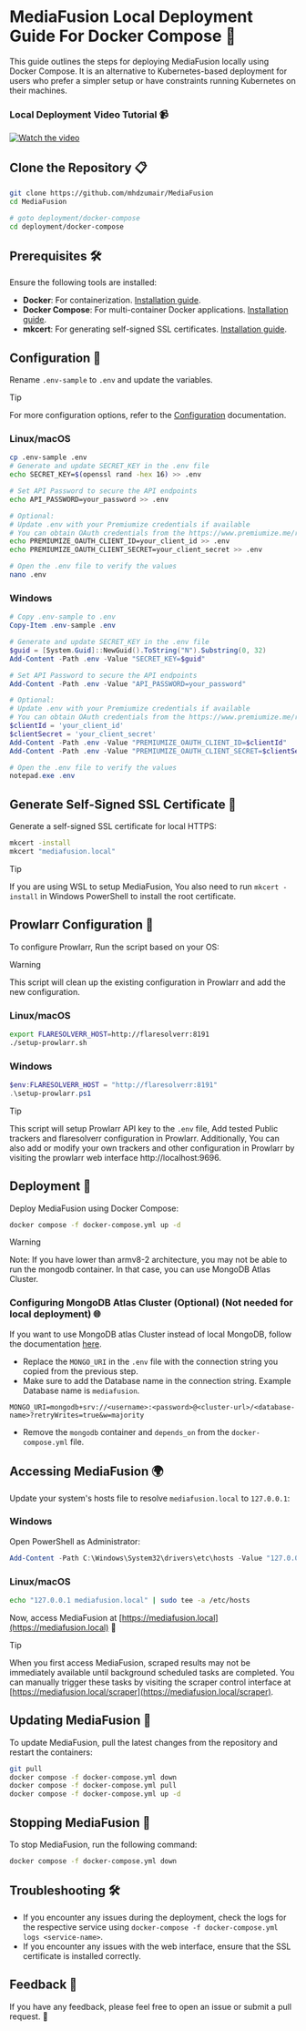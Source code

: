 # MediaFusion Local Deployment Guide For Docker Compose 🐳

This guide outlines the steps for deploying MediaFusion locally using Docker Compose. It is an alternative to Kubernetes-based deployment for users who prefer a simpler setup or have constraints running Kubernetes on their machines.

### Local Deployment Video Tutorial 📹
[![Watch the video](https://video.elfhosted.com/w/rgRFCmdgWW2HDES4QSD6Kb)](https://video.elfhosted.com/w/rgRFCmdgWW2HDES4QSD6Kb)

## Clone the Repository 📋

```bash
git clone https://github.com/mhdzumair/MediaFusion
cd MediaFusion

# goto deployment/docker-compose
cd deployment/docker-compose
```

## Prerequisites 🛠️

Ensure the following tools are installed:

- **Docker**: For containerization. [Installation guide](https://docs.docker.com/get-docker/).
- **Docker Compose**: For multi-container Docker applications. [Installation guide](https://docs.docker.com/compose/install/).
- **mkcert**: For generating self-signed SSL certificates. [Installation guide](https://github.com/FiloSottile/mkcert?tab=readme-ov-file#installation).

## Configuration 📝

Rename `.env-sample` to `.env` and update the variables.

> [!TIP]
> For more configuration options, refer to the [Configuration](/docs/configuration.md) documentation.


### Linux/macOS

```bash
cp .env-sample .env
# Generate and update SECRET_KEY in the .env file
echo SECRET_KEY=$(openssl rand -hex 16) >> .env

# Set API Password to secure the API endpoints
echo API_PASSWORD=your_password >> .env

# Optional:
# Update .env with your Premiumize credentials if available
# You can obtain OAuth credentials from the https://www.premiumize.me/registerclient with free user account.
echo PREMIUMIZE_OAUTH_CLIENT_ID=your_client_id >> .env
echo PREMIUMIZE_OAUTH_CLIENT_SECRET=your_client_secret >> .env

# Open the .env file to verify the values
nano .env
```

### Windows

```powershell
# Copy .env-sample to .env
Copy-Item .env-sample .env

# Generate and update SECRET_KEY in the .env file
$guid = [System.Guid]::NewGuid().ToString("N").Substring(0, 32)
Add-Content -Path .env -Value "SECRET_KEY=$guid"

# Set API Password to secure the API endpoints
Add-Content -Path .env -Value "API_PASSWORD=your_password"

# Optional:
# Update .env with your Premiumize credentials if available
# You can obtain OAuth credentials from the https://www.premiumize.me/registerclient with free user account.
$clientId = 'your_client_id'
$clientSecret = 'your_client_secret'
Add-Content -Path .env -Value "PREMIUMIZE_OAUTH_CLIENT_ID=$clientId"
Add-Content -Path .env -Value "PREMIUMIZE_OAUTH_CLIENT_SECRET=$clientSecret"

# Open the .env file to verify the values
notepad.exe .env
```

## Generate Self-Signed SSL Certificate 🔐

Generate a self-signed SSL certificate for local HTTPS:

```bash
mkcert -install
mkcert "mediafusion.local"
```
> [!TIP]
> If you are using WSL to setup MediaFusion, You also need to run `mkcert -install` in Windows PowerShell to install the root certificate.

## Prowlarr Configuration 🔄

To configure Prowlarr, Run the script based on your OS:
> [!WARNING]
> This script will clean up the existing configuration in Prowlarr and add the new configuration.

### Linux/macOS

```bash
export FLARESOLVERR_HOST=http://flaresolverr:8191
./setup-prowlarr.sh
```

### Windows

```powershell
$env:FLARESOLVERR_HOST = "http://flaresolverr:8191"
.\setup-prowlarr.ps1
```

> [!TIP]
> This script will setup Prowlarr API key to the `.env` file, Add tested Public trackers and flaresolverr configuration in Prowlarr. 
> Additionally, You can also add or modify your own trackers and other configuration in Prowlarr by visiting the prowlarr web interface http://localhost:9696.

## Deployment 🚢

Deploy MediaFusion using Docker Compose:

```bash
docker compose -f docker-compose.yml up -d
```

> [!WARNING]
> Note: If you have lower than armv8-2 architecture, you may not be able to run the mongodb container. In that case, you can use MongoDB Atlas Cluster. 

### Configuring MongoDB Atlas Cluster (Optional) (Not needed for local deployment) 🌐
If you want to use MongoDB atlas Cluster instead of local MongoDB, follow the documentation [here](/deployment/mongo/README.md).

- Replace the `MONGO_URI` in the `.env` file with the connection string you copied from the previous step.
- Make sure to add the Database name in the connection string. Example Database name is `mediafusion`.
```dotenv
MONGO_URI=mongodb+srv://<username>:<password>@<cluster-url>/<database-name>?retryWrites=true&w=majority
```
- Remove the `mongodb` container and `depends_on` from the `docker-compose.yml` file.


## Accessing MediaFusion 🌍

Update your system's hosts file to resolve `mediafusion.local` to `127.0.0.1`:

### Windows

Open PowerShell as Administrator:

```powershell
Add-Content -Path C:\Windows\System32\drivers\etc\hosts -Value "127.0.0.1 mediafusion.local"
```

### Linux/macOS

```bash
echo "127.0.0.1 mediafusion.local" | sudo tee -a /etc/hosts
```

Now, access MediaFusion at [https://mediafusion.local](https://mediafusion.local) 🎉

> [!TIP]
> When you first access MediaFusion, scraped results may not be immediately available until background scheduled tasks are completed.
> You can manually trigger these tasks by visiting the scraper control interface at [https://mediafusion.local/scraper](https://mediafusion.local/scraper).

## Updating MediaFusion 🔄

To update MediaFusion, pull the latest changes from the repository and restart the containers:

```bash
git pull
docker compose -f docker-compose.yml down
docker compose -f docker-compose.yml pull
docker compose -f docker-compose.yml up -d
```

## Stopping MediaFusion 🛑

To stop MediaFusion, run the following command:

```bash
docker compose -f docker-compose.yml down
```

## Troubleshooting 🛠️

- If you encounter any issues during the deployment, check the logs for the respective service using `docker-compose -f docker-compose.yml logs <service-name>`.
- If you encounter any issues with the web interface, ensure that the SSL certificate is installed correctly.

## Feedback 📢

If you have any feedback, please feel free to open an issue or submit a pull request. 🙏
